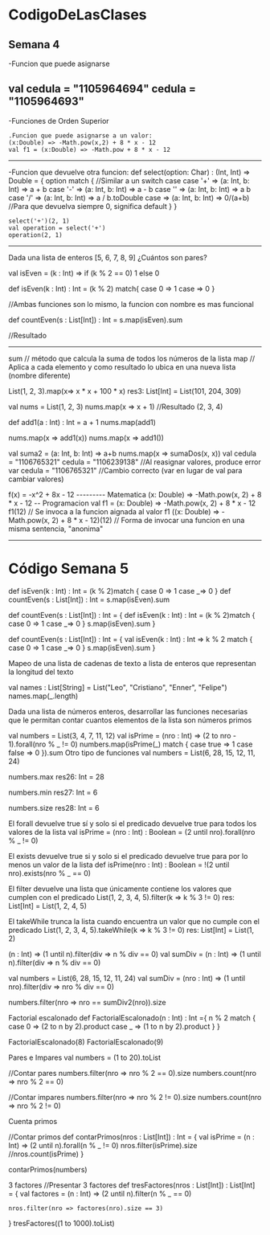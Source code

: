 # CodigoDeLasClases
Semana 4
----------------------------------------------------------------------
-Funcion que puede asignarse

val cedula = "1105964694"
cedula = "1105964693"
----------------------------------------------------------------------
-Funciones de Orden Superior

    .Funcion que puede asignarse a un valor:
    (x:Double) => -Math.pow(x,2) + 8 * x - 12
    val f1 = (x:Double) => -Math.pow + 8 * x - 12

-----------------------------------------------------------------------
-Funcion que devuelve otra funcion:
    def select(option: Char) : (Int, Int) => Double = {
        option match {   //Similar a un switch case
            case '+' => (a: Int, b: Int) => a + b
            case '-' => (a: Int, b: Int) => a - b
            case '' => (a: Int, b: Int) => a b
            case '/' => (a: Int, b: Int) => a / b.toDouble
            case  => (a: Int, b: Int) => 0/(a+b) //Para que devuelva siempre 0,  significa default
        }
    }

    select('+')(2, 1)
    val operation = select('+')
    operation(2, 1)

-------------------------------------------------------------------------------------------------------
Dada una lista de enteros [5, 6, 7, 8, 9] ¿Cuántos son pares?

val isEven = (k : Int) => if (k % 2 == 0) 1 else 0

def isEven(k : Int) : Int = (k % 2) match{
    case 0 => 1
    case  => 0
}

//Ambas funciones son lo mismo, la funcion con nombre es mas funcional

def countEven(s : List[Int]) : Int = s.map(isEven).sum

//Resultado

-------------------------------------------------------------------------------------------------------

sum // método que calcula la suma de todos los números de la lista
map // Aplica a cada elemento y como resultado lo ubica en una nueva lista (nombre diferente)

List(1, 2, 3).map(x=> x * x + 100 * x)
res3: List[Int] = List(101, 204, 309)

val nums = List(1, 2, 3)
nums.map(x => x + 1) //Resultado (2, 3, 4)

def add1(a : Int) : Int = a + 1
nums.map(add1)

nums.map(x => add1(x))
nums.map(x => add1())

val suma2 = (a: Int, b: Int) => a+b
nums.map(x => sumaDos(x, x))
val cedula = "1106765321"
cedula = "1106239138" //Al reasignar valores, produce error
var cedula = "1106765321" //Cambio correcto (var en lugar de val para cambiar valores)

f(x) = -x^2 + 8x - 12                        --------- Matematica
(x: Double) => -Math.pow(x, 2) + 8 * x - 12          -- Programacion
val f1 = (x: Double) => -Math.pow(x, 2) + 8 * x - 12 
f1(12)                             // Se invoca a la funcion aignada al valor f1
((x: Double) => -Math.pow(x, 2) + 8 * x - 12)(12)      // Forma de invocar una funcion en una misma sentencia, "anonima" 

-------------------------------------------------------------------------------------------------------
# Código Semana 5


def isEven(k : Int) : Int = (k % 2)match {
	case 0 => 1
	case _=> 0
}
def countEven(s : List[Int]) : Int = s.map(isEven).sum



def countEven(s : List[Int]) : Int = {
	def isEven(k : Int) : Int = (k % 2)match {
	case 0 => 1
	case _=> 0
	}
 s.map(isEven).sum
}



def countEven(s : List[Int]) : Int = {
	val isEven(k : Int) : Int => k % 2 match {
	case 0 => 1
	case _=> 0
	}
 s.map(isEven).sum
}

Mapeo de una lista de cadenas de texto a lista de enteros que representan la longitud del texto

val names : List[String] = List("Leo", "Cristiano", "Enner", "Felipe")
names.map(_.length)

Dada una lista de números enteros, desarrollar las funciones necesarias que le permitan contar cuantos elementos de la lista son números primos

val numbers = List(3, 4, 7, 11, 12)
val isPrime = (nro : Int) => (2 to nro - 1).forall(nro % _ != 0)
numbers.map(isPrime(_) match {
	case true => 1
	case false => 0
}).sum
Otro tipo de funciones 
val numbers = List(6, 28, 15, 12, 11, 24)

numbers.max
res26: Int = 28

numbers.min
res27: Int = 6

numbers.size
res28: Int = 6

El forall devuelve true sí y solo si el predicado devuelve true para todos los valores de la lista
val isPrime = (nro : Int) : Boolean = (2 until nro).forall(nro % _ != 0)

El exists devuelve true si y solo si el predicado devuelve true para por lo menos un valor de la lista
def isPrime(nro : Int) : Boolean = !(2 until nro).exists(nro % _ == 0)

El filter devuelve una lista que únicamente contiene los valores que cumplen con el predicado
List(1, 2, 3, 4, 5).filter(k => k % 3 != 0)
res: List[Int] = List(1, 2, 4, 5)

El takeWhile trunca la lista cuando encuentra un valor que no cumple con el predicado
List(1, 2, 3, 4, 5).takeWhile(k => k % 3 != 0)
res: List[Int] = List(1, 2)



(n : Int) => (1 until n).filter(div => n % div == 0)
val sumDiv = (n : Int) => (1 until n).filter(div => n % div == 0)

 
val numbers = List(6, 28, 15, 12, 11, 24)
val sumDiv = (nro : Int) => (1 until nro).filter(div => nro % div == 0)

numbers.filter(nro => nro == sumDiv2(nro)).size

Factorial escalonado
def FactorialEscalonado(n : Int) : Int ={
    n % 2 match {
        case 0 => (2 to n by 2).product
        case _ => (1 to n by 2).product
    }
 }

 FactorialEscalonado(8)
 FactorialEscalonado(9)

Pares e Impares
val numbers = (1 to 20).toList

 //Contar pares
 numbers.filter(nro => nro % 2 == 0).size
 numbers.count(nro => nro % 2 == 0)

 //Contar impares
 numbers.filter(nro => nro % 2 != 0).size
 numbers.count(nro => nro % 2 != 0)

Cuenta primos

//Contar primos
 def contarPrimos(nros : List[Int]) : Int = {
    val isPrime = (n : Int) => (2 until n).forall(n % _ != 0)
    nros.filter(isPrime).size
    //nros.count(isPrime)
 }

 contarPrimos(numbers)

3 factores
//Presentar 3 factores
 def tresFactores(nros : List[Int]) : List[Int] = {
    val factores = (n : Int) => (2 until n).filter(n % _ == 0)

    nros.filter(nro => factores(nro).size == 3)
 }
 tresFactores((1 to 1000).toList)

